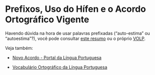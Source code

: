 # Prefixos, Uso do Hífen e o Acordo Ortográfico Vigente

Havendo dúvida na hora de usar palavras prefixadas (“auto-estima” ou “autoestima”?), você pode consultar [este resumo](http://www.abril.com.br/reforma-ortografica/hifen.shtml) ou o próprio [VOLP](http://www.academia.org.br/abl/cgi/cgilua.exe/sys/start.htm?sid=23).

Veja também:

- [Novo Acordo - Portal da Língua Portuguesa](http://www.portaldalinguaportuguesa.org/index.php?action=novoacordo&page=mudanca)

- [Vocabulário Ortográfico da Língua Portuguesa](http://www.academia.org.br/abl/cgi/cgilua.exe/sys/start.htm?sid=19)